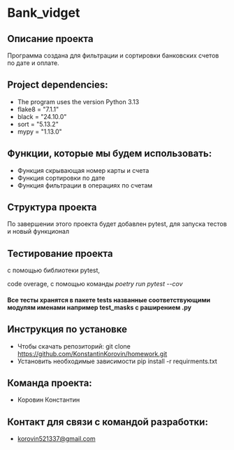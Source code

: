 # Bank_vidget
## Описание проекта
Программа создана для фильтрации и сортировки банковских счетов по дате и оплате.
## Project dependencies:
* The program uses the version Python 3.13
* flake8 = "7.1.1"
* black = "24.10.0"
* sort = "5.13.2"
* mypy = "1.13.0"
## Функции, которые мы будем использовать:
* Функция скрывающая номер карты и счета
* Функция сортировки по дате
* Функция фильтрации в операциях по счетам
## Структура проекта
По завершении этого проекта будет добавлен pytest, для запуска тестов и новый функционал
## Тестирование проекта
с помощью библиотеки pytest, 

code overage, c помощью команды *poetry run pytest --cov*
#### **Все тесты хранятся в пакете tests названные соответствующими модулям именами например test_masks с раширением .py**
## Инструкция по установке
* Чтобы скачать репозиторий:
git clone 
https://github.com/KonstantinKorovin/homework.git
* Установить необходимые зависимости
pip install -r requirments.txt
## Команда проекта:
* Коровин Константин
## Контакт для связи с командой разработки:
* korovin521337@gmail.com